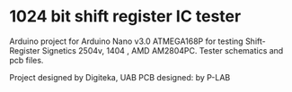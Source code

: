 # 1024 bit shift register IC tester 

Arduino project for Arduino Nano v3.0 ATMEGA168P for testing Shift-Register Signetics 2504v, 1404 , AMD AM2804PC.
Tester schematics and pcb files.

Project designed by Digiteka, UAB
PCB designed: by P-LAB
